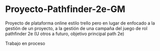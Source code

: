 # Proyecto-Pathfinder-2e-GM

Proyecto de plataforma online estilo trello pero en lugar de enfocado a la gestión de un proyecto, a la gestión de una campaña del juego de rol pathfinder 2e (U otros a futuro, objetivo principal path 2e)

Trabajo en proceso
